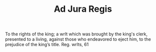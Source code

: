 ---
title: Ad Jura Regis
permalink: "/definitions/ad-jura-regis.html"
body: To the rights of the king; a wrlt which was brought by the king's clerk, presented
  to a living, against those who endeavored to eject him, to the prejudice of the
  king’s title. Reg. wrlts, 61
published_at: '2018-07-07'
layout: post
---